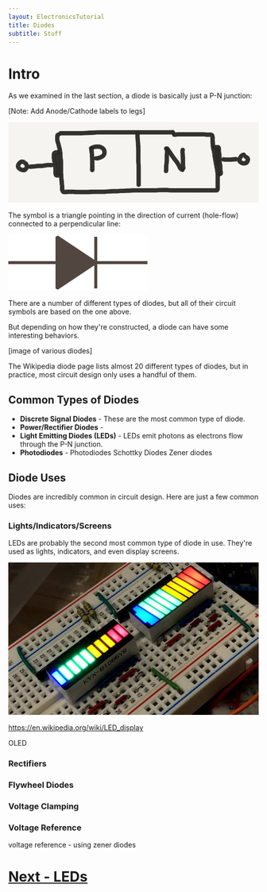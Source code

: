 ```yaml
---
layout: ElectronicsTutorial
title: Diodes
subtitle: Stuff
---
```


# Intro

As we examined in the last section, a diode is basically just a P-N junction:

[Note: Add Anode/Cathode labels to legs]

![](../Sketches/Diode.png)

The symbol is a triangle pointing in the direction of current (hole-flow) connected to a perpendicular line:

![Diode symbol with a triangle pointing in the direction of current flow butting up against a line.](/Common_Files/Diode.svg)

There are a number of different types of diodes, but all of their circuit symbols are based on the one above.

But depending on how they're constructed, a diode can have some interesting behaviors. 

[image of various diodes]

The Wikipedia diode page lists almost 20 different types of diodes, but in practice, most circuit design only uses a handful of them.

## Common Types of Diodes

 * **Discrete Signal Diodes** - These are the most common type of diode.
 * **Power/Rectifier Diodes** - 
 * **Light Emitting Diodes (LEDs)** - LEDs emit photons as electrons flow through the P-N junction.
 * **Photodiodes** - Photodiodes 
Schottky Diodes
Zener diodes

## Diode Uses

Diodes are incredibly common in circuit design. Here are just a few common uses:

### Lights/Indicators/Screens

LEDs are probably the second most common type of diode in use. They're used as lights, indicators, and even display screens. 

![](LED_Graph_Displays.jpg)

https://en.wikipedia.org/wiki/LED_display

OLED

### Rectifiers

### Flywheel Diodes

### Voltage Clamping

### Voltage Reference

voltage reference - using zener diodes

# [Next - LEDs](../LEDs)